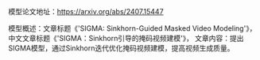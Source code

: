 模型论文地址：https://arxiv.org/abs/2407.15447

模型概述：文章标题《'SIGMA: Sinkhorn-Guided Masked Video Modeling'》，
中文文章标题《'SIGMA：Sinkhorn引导的掩码视频建模'》，
文章内容：提出SIGMA模型，通过Sinkhorn迭代优化掩码视频建模，提高视频生成质量。
